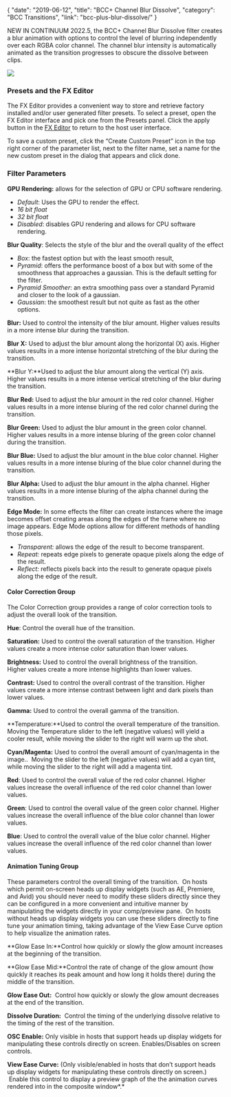 {
"date": "2019-06-12",
"title": "BCC+ Channel Blur Dissolve",
"category": "BCC Transitions",
"link": "bcc-plus-blur-dissolve/"
}

 
NEW IN CONTINUUM 2022.5, the BCC+ Channel Blur Dissolve filter creates a blur animation with options to control the level of blurring independently over each RGBA color channel. The channel blur intensity is automatically animated as the transition progresses to obscure the dissolve between clips. 


![](https://borisfx-com-res.cloudinary.com/image/upload//documentation/continuum/uploads/2022/04/Channel-Blr.jpg)
### Presets and the FX Editor


The FX Editor provides a convenient way to store and retrieve factory installed and/or user generated filter presets. To select a preset, open the FX Editor interface and pick one from the Presets panel. Click the apply button in the [FX Editor](/documentation/continuum/bcc-fx-editor) to return to the host user interface. 


To save a custom preset, click the “Create Custom Preset” icon in the top right corner of the parameter list, next to the filter name, set a name for the new custom preset in the dialog that appears and click done. 


### Filter Parameters


**GPU Rendering:** allows for the selection of GPU or CPU software rendering.


* *Default*: Uses the GPU to render the effect.
* *16 bit float*
* *32 bit float*
* *Disabled*: disables GPU rendering and allows for CPU software rendering.


**Blur Quality**: Selects the style of the blur and the overall quality of the effect


* *Box*: the fastest option but with the least smooth result,
* *Pyramid*: offers the performance boost of a box but with some of the smoothness that approaches a gaussian. This is the default setting for the filter.
* *Pyramid Smoother*: an extra smoothing pass over a standard Pyramid and closer to the look of a gaussian.
* *Gaussian*: the smoothest result but not quite as fast as the other options.


**Blur:** Used to control the intensity of the blur amount. Higher values results in a more intense blur during the transition.


**Blur X:** Used to adjust the blur amount along the horizontal (X) axis. Higher values results in a more intense horizontal stretching of the blur during the transition.


**Blur Y:**Used to adjust the blur amount along the vertical (Y) axis. Higher values results in a more intense vertical stretching of the blur during the transition.


**Blur Red:** Used to adjust the blur amount in the red color channel. Higher values results in a more intense bluring of the red color channel during the transition. 


**Blur Green:** Used to adjust the blur amount in the green color channel. Higher values results in a more intense bluring of the green color channel during the transition. 


**Blur Blue:** Used to adjust the blur amount in the blue color channel. Higher values results in a more intense bluring of the blue color channel during the transition. 


**Blur Alpha:** Used to adjust the blur amount in the alpha channel. Higher values results in a more intense bluring of the alpha channel during the transition. 


**Edge Mode:** In some effects the filter can create instances where the image becomes offset creating areas along the edges of the frame where no image appears. Edge Mode options allow for different methods of handling those pixels. 


* *Transparent:* allows the edge of the result to become transparent.
* *Repeat:* repeats edge pixels to generate opaque pixels along the edge of the result.
* *Reflect:* reflects pixels back into the result to generate opaque pixels along the edge of the result.


#### Color Correction Group


The Color Correction group provides a range of color correction tools to adjust the overall look of the transition. 


**Hue**: Control the overall hue of the transition.


**Saturation:** Used to control the overall saturation of the transition. Higher values create a more intense color saturation than lower values.


**Brightness:** Used to control the overall brightness of the transition.  
Higher values create a more intense highlights than lower values.


**Contrast:** Used to control the overall contrast of the transition. Higher values create a more intense contrast between light and dark pixels than lower values.


**Gamma:** Used to control the overall gamma of the transition.


**Temperature:**Used to control the overall temperature of the transition. Moving the Temperature slider to the left (negative values) will yield a cooler result, while moving the slider to the right will warm up the shot.


**Cyan/Magenta:** Used to control the overall amount of cyan/magenta in the image..  Moving the slider to the left (negative values) will add a cyan tint, while moving the slider to the right will add a magenta tint.


**Red**: Used to control the overall value of the red color channel. Higher values increase the overall influence of the red color channel than lower values.  



**Green**: Used to control the overall value of the green color channel. Higher values increase the overall influence of the blue color channel than lower values.


**Blue**: Used to control the overall value of the blue color channel. Higher values increase the overall influence of the red color channel than lower values.


#### **Animation Tuning Group**


These parameters control the overall timing of the transition.  On hosts which permit on-screen heads up display widgets (such as AE, Premiere, and Avid) you should never need to modify these sliders directly since they can be configured in a more convenient and intuitive manner by manipulating the widgets directly in your comp/preview pane.  On hosts without heads up display widgets you can use these sliders directly to fine tune your animation timing, taking advantage of the View Ease Curve option to help visualize the animation rates.


**Glow Ease In:**Control how quickly or slowly the glow amount increases at the beginning of the transition.


**Glow Ease Mid:**Control the rate of change of the glow amount (how quickly it reaches its peak amount and how long it holds there) during the middle of the transition.


**Glow Ease Out:**  Control how quickly or slowly the glow amount decreases at the end of the transition.


**Dissolve Duration:**  Control the timing of the underlying dissolve relative to the timing of the rest of the transition.


**OSC Enable:** Only visible in hosts that support heads up display widgets for manipulating these controls directly on screen. Enables/Disables on screen controls.


**View Ease Curve:** (Only visible/enabled in hosts that don’t support heads up display widgets for manipulating these controls directly on screen.)  Enable this control to display a preview graph of the the animation curves rendered into in the composite window*.*


